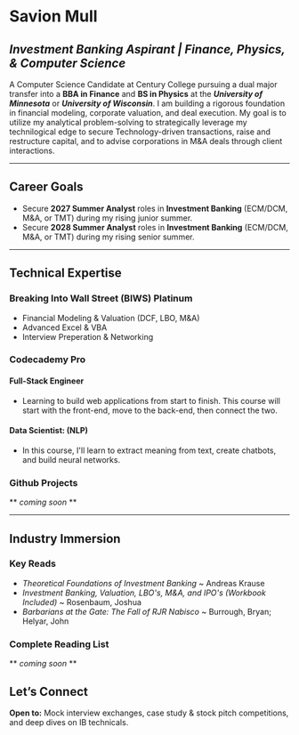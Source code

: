 # Savion Mull
##  ***Investment Banking Aspirant | Finance, Physics, & Computer Science***

A Computer Science Candidate at Century College pursuing a dual major transfer into a **BBA in Finance** and **BS in Physics** at the ***University of Minnesota*** or ***University of Wisconsin***. I am building a rigorous foundation in financial modeling, corporate valuation, and deal execution. My goal is to utilize my analytical problem-solving to strategically leverage my technilogical edge to secure Technology-driven transactions, raise and restructure capital, and to advise corporations in M&A deals through client interactions.

---

## **Career Goals**  
- Secure **2027 Summer Analyst** roles in **Investment Banking** (ECM/DCM, M&A, or TMT) during my rising junior summer.  
- Secure **2028 Summer Analyst** roles in **Investment Banking** (ECM/DCM, M&A, or TMT) during my rising senior summer.  

---

## **Technical Expertise** 
### **Breaking Into Wall Street (BIWS) Platinum**
- Financial Modeling & Valuation (DCF, LBO, M&A)
- Advanced Excel & VBA
- Interview Preperation & Networking 

### **Codecademy Pro**
#### **Full-Stack Engineer**
- Learning to build web applications from start to finish. This course will start with the front-end, move to the back-end, then connect the two.  

#### **Data Scientist: (NLP)**  
- In this course, I'll learn to extract meaning from text, create chatbots, and build neural networks. 

### **Github Projects** 
** *coming soon* **

---

## **Industry Immersion**
### **Key Reads**
- *Theoretical Foundations of Investment Banking* ~ Andreas Krause 
- *Investment Banking, Valuation, LBO's, M&A, and IPO's (Workbook Included)* ~ Rosenbaum, Joshua 
- *Barbarians at the Gate: The Fall of RJR Nabisco* ~ Burrough, Bryan; Helyar, John

### **Complete Reading List**
** *coming soon* **

## **Let’s Connect**  
**Open to:** Mock interview exchanges, case study & stock pitch competitions, and deep dives on IB technicals.  
